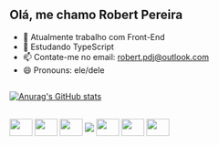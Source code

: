 ## Olá, me chamo Robert Pereira

- 🔭 Atualmente trabalho com Front-End
- 🌱 Estudando TypeScript
- 📫 Contate-me no email: robert.pdj@outlook.com
- 😄 Pronouns: ele/dele

##

[![Anurag's GitHub stats](https://github-readme-stats.vercel.app/api?username=nuggty&hide=stars&count_private=true&show_icons=true&theme=radical)](https://github.com/nuggty)
<!--[![Top Langs](https://github-readme-stats.vercel.app/api/top-langs/?username=nuggty&layout=compact)](https://github.com/nuggty) -->

<div style="display: inline_block"><br>
  <img align="center" alt"Nuggty-Js" height="30" width="40" src="https://cdn.jsdelivr.net/gh/devicons/devicon/icons/javascript/javascript-original.svg">
  <img align="center" alt"Nuggty-Ts" height="30" width="40" src="https://cdn.jsdelivr.net/gh/devicons/devicon/icons/typescript/typescript-original.svg">
  <img align="center" alt"Nuggty-React" height="30" width="40" src="https://cdn.jsdelivr.net/gh/devicons/devicon/icons/react/react-original.svg">
  <img align="center" src="https://img.shields.io/badge/Next.js-ffffff?style=for-the-badge&logo=Next.js&logoColor=black"/>
  <img align="center" alt"Nuggty-HTML" height="30" width="40" src="https://cdn.jsdelivr.net/gh/devicons/devicon/icons/html5/html5-original.svg">
  <img align="center" alt"Nuggty-CSS" height="30" width="40" src="https://cdn.jsdelivr.net/gh/devicons/devicon/icons/css3/css3-original.svg">
  <img align="center" alt"Nuggty-Git" height="30" width="40" src="https://cdn.jsdelivr.net/gh/devicons/devicon/icons/git/git-original.svg">
</div>

##
